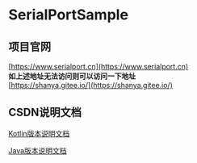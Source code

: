 # SerialPortSample

## 项目官网

[https://www.serialport.cn](https://www.serialport.cn)  
**如上述地址无法访问则可以访问一下地址**  
[https://shanya.gitee.io/](https://shanya.gitee.io/)

## CSDN说明文档

[Kotlin版本说明文档](https://blog.csdn.net/qq_41121080/article/details/118990337)  

[Java版本说明文档](https://blog.csdn.net/qq_41121080/article/details/118992207)
